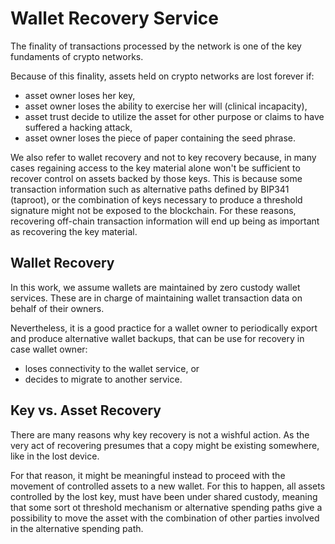 # Wallet Recovery Service
The finality of transactions processed by the network is one of the key fundaments of crypto networks. 

Because of this finality, assets held on crypto networks are lost forever if:
- asset owner loses her key,
- asset owner loses the ability to exercise her will (clinical incapacity),
- asset trust decide to utilize the asset for other purpose or claims to have suffered a hacking attack,
- asset owner loses the piece of paper containing the seed phrase.

We also refer to wallet recovery and not to key recovery because, in many cases regaining access to the key material alone won't be sufficient to recover control on assets backed by those keys. This is because some transaction information such as alternative paths defined by BIP341 (taproot), or the combination of keys necessary to produce a threshold signature might not be exposed to the blockchain. For these reasons, recovering off-chain transaction information will end up being as important as recovering the key material.  

## Wallet Recovery
In this work, we assume wallets are maintained by zero custody wallet services. These are in charge of maintaining wallet transaction data on behalf of their owners.

Nevertheless, it is a good practice for a wallet owner to periodically export and produce alternative wallet backups, that can be use for recovery in case wallet owner:
- loses connectivity to the wallet service, or
- decides to migrate to another service. 

## Key vs. Asset Recovery
There are many reasons why key recovery is not a wishful action. As the very act of recovering presumes that a copy might be existing somewhere, like in the lost device.

For that reason, it might be meaningful instead to proceed with the movement of controlled assets to a new wallet. For this to happen, all assets controlled by the lost key, must have been under shared custody, meaning that some sort ot threshold mechanism or alternative spending paths give a possibility to move the asset with the combination of other parties involved in the alternative spending path.
